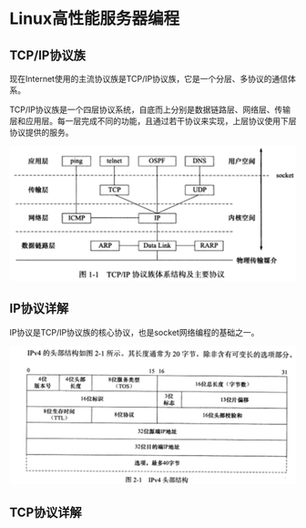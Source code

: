 # Linux高性能服务器编程

## TCP/IP协议族

现在Internet使用的主流协议族是TCP/IP协议族，它是一个分层、多协议的通信体系。

TCP/IP协议族是一个四层协议系统，自底而上分别是数据链路层、网络层、传输层和应用层。每一层完成不同的功能，且通过若干协议来实现，上层协议使用下层协议提供的服务。

![image-20211030225716561](assets/image-20211030225716561.png)

## IP协议详解

IP协议是TCP/IP协议族的核心协议，也是socket网络编程的基础之一。

![image-20211102222310130](assets/image-20211102222310130.png)



## TCP协议详解

